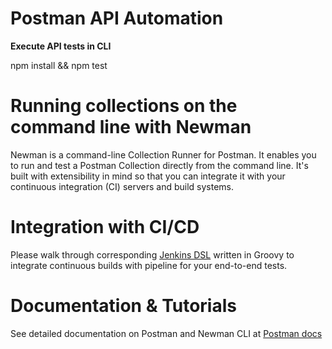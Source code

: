# Postman API Automation

<b> Execute API tests in CLI</b>

npm install && npm test

# Running collections on the command line with Newman

Newman is a command-line Collection Runner for Postman. It enables you to run and test a Postman Collection directly from the command line. It's built with extensibility in mind so that you can integrate it with your continuous integration (CI) servers and build systems.

# Integration with CI/CD

Please walk through corresponding <a href="https://github.com/ShwetankVashishtha/DSLs">Jenkins DSL</a> written in Groovy to integrate continuous builds with pipeline for your end-to-end tests.


# Documentation & Tutorials

See detailed documentation on Postman and Newman CLI at <a href="https://learning.postman.com/docs/collections/using-newman-cli/command-line-integration-with-newman/">Postman docs</a> 


